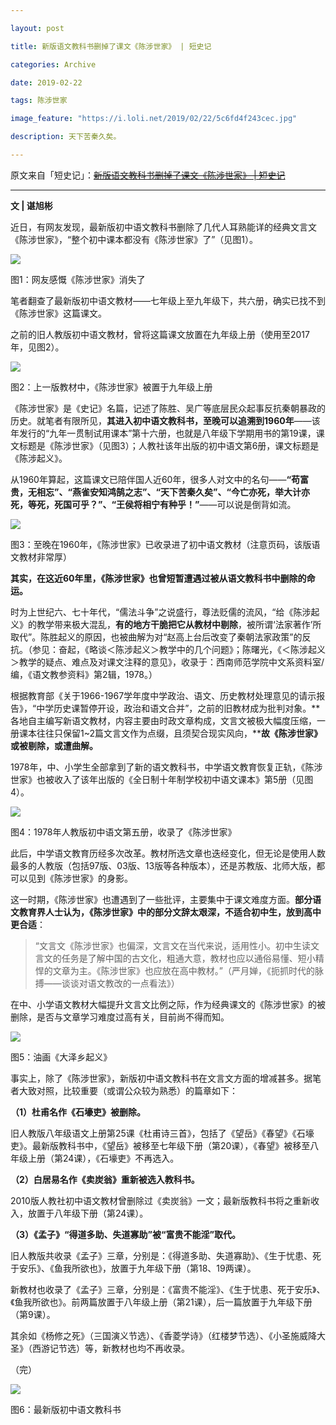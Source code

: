```yaml
---

layout: post

title: 新版语文教科书删掉了课文《陈涉世家》 | 短史记

categories: Archive

date: 2019-02-22

tags: 陈涉世家

image_feature: "https://i.loli.net/2019/02/22/5c6fd4f243cec.jpg"

description: 天下苦秦久矣。

---
```


原文来自「短史记」：~~[新版语文教科书删掉了课文《陈涉世家》 \| 短史记](https://mp.weixin.qq.com/s/9sGlZ6CBTBZwzQos-xCuzw)~~

---

**文 \| 谌旭彬**

近日，有网友发现，最新版初中语文教科书删除了几代人耳熟能详的经典文言文《陈涉世家》，“整个初中课本都没有《陈涉世家》了”（见图1）。

![](https://i.loli.net/2019/02/22/5c6fd4e7b7916.jpg)

<figcaption>图1：网友感慨《陈涉世家》消失了</figcaption>

笔者翻查了最新版初中语文教材——七年级上至九年级下，共六册，确实已找不到《陈涉世家》这篇课文。

之前的旧人教版初中语文教材，曾将这篇课文放置在九年级上册（使用至2017年，见图2）。

![](https://i.loli.net/2019/02/22/5c6fd4e984391.jpg)

<figcaption>图2：上一版教材中，《陈涉世家》被置于九年级上册</figcaption>

《陈涉世家》是《史记》名篇，记述了陈胜、吴广等底层民众起事反抗秦朝暴政的历史。就笔者有限所见，**其进入初中语文教科书，至晚可以追溯到1960年**——该年发行的“九年一贯制试用课本”第十六册，也就是八年级下学期用书的第19课，课文标题是《陈涉世家》（见图3）；人教社该年出版的初中语文第6册，课文标题是《陈涉起义》。

从1960年算起，这篇课文已陪伴国人近60年，很多人对文中的名句——**“苟富贵，无相忘”、“燕雀安知鸿鹄之志”、“天下苦秦久矣”、“今亡亦死，举大计亦死，等死，死国可乎？”、“王侯将相宁有种乎！”**——可以说是倒背如流。

![](https://i.loli.net/2019/02/22/5c6fd4edbce64.jpg)

<figcaption>图3：至晚在1960年，《陈涉世家》已收录进了初中语文教材（注意页码，该版语文教材非常厚）</figcaption>

**其实，在这近60年里，《陈涉世家》也曾短暂遭遇过被从语文教科书中删除的命运。**

时为上世纪六、七十年代，“儒法斗争”之说盛行，尊法贬儒的流风，“给《陈涉起义》的教学带来极大混乱，**有的地方干脆把它从教材中剔除**，被所谓‘法家著作’所取代”。陈胜起义的原因，也被曲解为对“赵高上台后改变了秦朝法家政策”的反抗。（参见：奋起，《略谈＜陈涉起义＞教学中的几个问题》；陈曙光，《＜陈涉起义＞教学的疑点、难点及对课文注释的意见》，收录于：西南师范学院中文系资料室/编，《语文教参资料》第2辑，1978。）

根据教育部《关于1966-1967学年度中学政治、语文、历史教材处理意见的请示报告》，“中学历史课暂停开设，政治和语文合并”，之前的旧教材成为批判对象。**各地自主编写新语文教材，内容主要由时政文章构成，文言文被极大幅度压缩，一册课本往往只保留1~2篇文言文作为点缀，且须契合现实风向，****故《陈涉世家》或被剔除，或遭曲解。**

1978年，中、小学生全部拿到了新的语文教科书，中学语文教育恢复正轨，《陈涉世家》也被收入了该年出版的《全日制十年制学校初中语文课本》第5册（见图4）。

![](https://i.loli.net/2019/02/22/5c6fd4f01e8ec.jpg)

<figcaption>图4：1978年人教版初中语文第五册，收录了《陈涉世家》</figcaption>

此后，中学语文教育历经多次改革。教材所选文章也迭经变化，但无论是使用人数最多的人教版（包括97版、03版、13版等各种版本），还是苏教版、北师大版，都可以见到《陈涉世家》的身影。

这一时期，《陈涉世家》也遭遇到了一些批评，主要集中于课文难度方面。**部分语文教育界人士认为，《陈涉世家》中的部分文辞太艰深，不适合初中生，放到高中更合适**：

> “文言文《陈涉世家》也偏深，文言文在当代来说，适用性小。初中生读文言文的任务是了解中国的古文化，粗通大意，教材也应以通俗易懂、短小精悍的文章为主。《陈涉世家》也应放在高中教材。”（严月婵，《扼抓时代的脉搏——谈谈对语文教改的一点看法》）

在中、小学语文教材大幅提升文言文比例之际，作为经典课文的《陈涉世家》的被删除，是否与文章学习难度过高有关，目前尚不得而知。

![](https://i.loli.net/2019/02/22/5c6fd4f243cec.jpg)

<figcaption>图5：油画《大泽乡起义》</figcaption>

事实上，除了《陈涉世家》，新版初中语文教科书在文言文方面的增减甚多。据笔者大致对照，比较重要（或谓公众较为熟悉）的篇章如下：

**（1）杜甫名作《石壕吏》被删除。**

旧人教版八年级语文上册第25课《杜甫诗三首》，包括了《望岳》《春望》《石壕吏》。最新版教科书中，《望岳》被移至七年级下册（第20课），《春望》被移至八年级上册（第24课），《石壕吏》不再选入。

**（2）白居易名作《卖炭翁》重新被选入教科书。**

2010版人教社初中语文教材曾删除过《卖炭翁》一文；最新版教科书将之重新收入，放置于八年级下册（第24课）。

**（3）《孟子》“得道多助、失道寡助”被“富贵不能淫”取代。**

旧人教版共收录《孟子》三章，分别是：《得道多助、失道寡助》、《生于忧患、死于安乐》、《鱼我所欲也》，放置于九年级下册（第18、19两课）。

新教材也收录了《孟子》三章，分别是：《富贵不能淫》、《生于忧患、死于安乐》、《鱼我所欲也》。前两篇放置于八年级上册（第21课），后一篇放置于九年级下册（第9课）。

其余如《杨修之死》（三国演义节选）、《香菱学诗》（红楼梦节选）、《小圣施威降大圣》（西游记节选）等，新教材也均不再收录。

（完）

![](https://i.loli.net/2019/02/22/5c6fd4f446c39.jpg)

<figcaption>图6：最新版初中语文教科书</figcaption>

